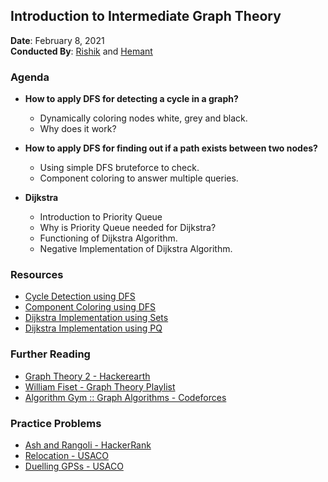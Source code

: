 ## Introduction to Intermediate Graph Theory

**Date**: February 8, 2021 <br>
**Conducted By**: [Rishik](https://github.com/sosooding) and [Hemant](https://github.com/hemant2132)

### Agenda

- **How to apply DFS for detecting a cycle in a graph?**

  - Dynamically coloring nodes white, grey and black.
  - Why does it work?

- **How to apply DFS for finding out if a path exists between two nodes?**

  - Using simple DFS bruteforce to check.
  - Component coloring to answer multiple queries.

- **Dijkstra**

  - Introduction to Priority Queue
  - Why is Priority Queue needed for Dijkstra?
  - Functioning of Dijkstra Algorithm.
  - Negative Implementation of Dijkstra Algorithm.

### Resources

- [Cycle Detection using DFS](https://github.com/Knuth-Programming-Hub/Workshops/blob/master/Intermediate/Graph%20Theory/CycleDetection.cpp)
- [Component Coloring using DFS](https://github.com/Knuth-Programming-Hub/Workshops/blob/master/Intermediate/Graph%20Theory/ComponentColoring.cpp)
- [Dijkstra Implementation using Sets](https://cp-algorithms.com/graph/dijkstra_sparse.html)
- [Dijkstra Implementation using PQ](https://cses.fi/book/book.pdf)

### Further Reading

- [Graph Theory 2 - Hackerearth](https://www.hackerearth.com/practice/notes/graph-theory-part-ii/)
- [William Fiset - Graph Theory Playlist](https://www.youtube.com/playlist?list=PLDV1Zeh2NRsDGO4--qE8yH72HFL1Km93P)
- [Algorithm Gym :: Graph Algorithms - Codeforces](https://codeforces.com/blog/entry/16221)

### Practice Problems

- [Ash and Rangoli - HackerRank](https://www.hackerrank.com/contests/13-errors-why/challenges/ash-and-rangoli)
- [Relocation - USACO](http://www.usaco.org/index.php?page=viewproblem2&cpid=117)
- [Duelling GPSs - USACO](http://www.usaco.org/index.php?page=viewproblem2&cpid=434)
